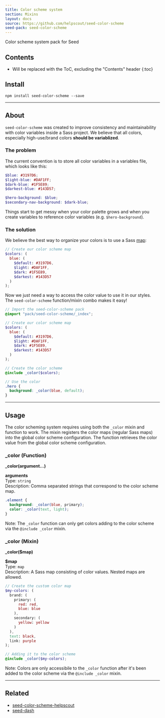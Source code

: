 ```yaml
---
title: Color scheme system
section: Mixins
layout: docs
source: https://github.com/helpscout/seed-color-scheme
seed-pack: seed-color-scheme
---
```


Color scheme system pack for Seed

## Contents

* Will be replaced with the ToC, excluding the "Contents" header
{:toc}

## Install

```
npm install seed-color-scheme --save
```

---



## About

`seed-color-scheme` was created to improve consistency and maintainability with color variables inside a Sass project. We believe that all colors, especially high-use/brand colors **should be variablized**.


### The problem

The current convention is to store all color variables in a variables file, which looks like this:

```_variables.scss
$blue: #3197D6;
$light-blue: #DAF1FF;
$dark-blue: #1F5E89;
$darkest-blue: #143D57;

$hero-background: $blue;
$secondary-nav-background: $dark-blue;
```

Things start to get messy when your color palette grows and when you create variables to reference color variables (e.g. `$hero-background`).


### The solution

We believe the best way to organize your colors is to use a Sass [map](http://sass-lang.com/documentation/file.SASS_REFERENCE.html#maps):

```_colors.scss
// Create our color scheme map
$colors: (
  blue: (
    $default: #3197D6,
    $light: #DAF1FF,
    $dark: #1F5E89,
    $darkest: #143D57
  )
);
```

Now we just need a way to access the color value to use it in our styles. The `seed-color-scheme` function/mixin combo makes it easy!

```_colors.scss
// Import the seed-color-scheme pack
@import "pack/seed-color-scheme/_index";

// Create our color scheme map
$colors: (
  blue: (
    $default: #3197D6,
    $light: #DAF1FF,
    $dark: #1F5E89,
    $darkest: #143D57
  )
);

// Create the color scheme
@include _color($colors);

// Use the color
.hero {
  background: _color(blue, default);
}
```



---



## Usage

The color scheming system requires using both the `_color` mixin and function to work. The mixin registers the color maps (regular Sass maps) into the global color scheme configuration. The function retrieves the color value from the global color scheme configuration.


### _color (Function)

**_color(argument…)**

**arguments**<br>
Type: `string`<br>
Description: Comma separated strings that correspond to the color scheme map.

```_example.scss
.element {
  background: _color(blue, primary);
  color: _color(text, light);
}
```

Note: The `_color` function can only get colors adding to the color scheme via the `@include _color` mixin.



### _color (Mixin)

**_color($map)**

**$map**<br>
Type: `map`<br>
Description: A Sass map consisting of color values. Nested maps are allowed.

```_example.scss
// Create the custom color map
$my-colors: (
  brand: (
    primary: (
      red: red,
      blue: blue
    ),
    secondary: (
      yellow: yellow
    )
  ),
  text: black,
  link: purple
);

// Adding it to the color scheme
@include _color($my-colors);
```

Note: Colors are only accessibile to the `_color` function after it's been added to the color scheme via the `@include _color` mixin.



---



## Related

* [seed-color-scheme-helpscout](/packs/seed-color-scheme-helpscout)
* [seed-dash](/packs/seed-dash)
